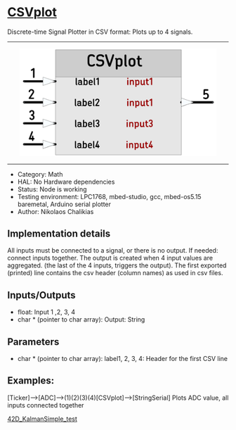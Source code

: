 # [CSVplot](https://github.com/nBlocksStudioNodes/csvplot)

Discrete-time Signal Plotter in CSV format: Plots up to 4 signals. 

----

<p align="center">
<img
src="img/01.PNG"
width = 450
/>
</p>

----

 *  Category: Math
 *  HAL: No Hardware dependencies
 *  Status:  Node is working
 *  Testing environment: LPC1768, mbed-studio, gcc, mbed-os5.15 baremetal, Arduino serial plotter
 *  Author: Nikolaos Chalikias

## Implementation details 
All inputs must be connected to a signal, or there is no output. If needed: connect inputs together. The output is created when 4 input values are aggregated. (the last of the 4 inputs, triggers the output). The first exported (printed) line contains the csv header (column names)  as used in csv files.



## Inputs/Outputs
 *  float: Input 1 ,2, 3, 4  
 *  char * (pointer to char array):  Output: String

## Parameters 
*  char * (pointer to char array): label1, 2, 3, 4: Header for the first CSV line

## Examples:

[Ticker]-->[ADC]-->(1)(2)(3)(4)[CSVplot]-->[StringSerial]  Plots ADC value, all inputs connected together

[42D_KalmanSimple_test](https://github.com/nBlocksStudioApps/42D_KalmanSimple_test_FIRMWARE)
